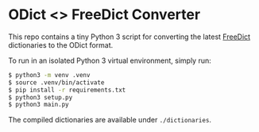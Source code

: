 # ODict <> FreeDict Converter 

This repo contains a tiny Python 3 script for converting the latest [FreeDict](https://freedict.org) dictionaries to the
ODict format. 

To run in an isolated Python 3 virtual environment, simply run:

```bash
$ python3 -m venv .venv
$ source .venv/bin/activate
$ pip install -r requirements.txt
$ python3 setup.py
$ python3 main.py
```

The compiled dictionaries are available under `./dictionaries`.